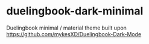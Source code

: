 # duelingbook-dark-minimal
Duelingbook minimal / material theme built upon https://github.com/mykesXD/Duelingbook-Dark-Mode
